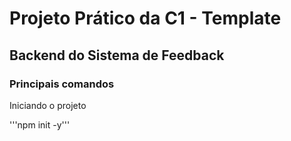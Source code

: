# Projeto Prático da C1 - Template
## Backend do Sistema de Feedback

### Principais comandos

Iniciando o projeto

'''npm init -y'''